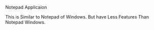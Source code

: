 Notepad Applicaion

This is Similar to Notepad of Windows.
But have Less Features Than Notepad Windows.